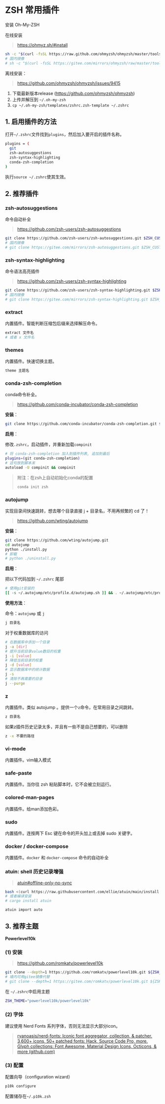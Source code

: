 # ZSH 常用插件

安装 Oh-My-ZSH

在线安装

> https://ohmyz.sh/#install

```bash
sh -c "$(curl -fsSL https://raw.github.com/ohmyzsh/ohmyzsh/master/tools/install.sh)"
# 国内镜像
# sh -c "$(curl -fsSL https://gitee.com/mirrors/ohmyzsh/raw/master/tools/install.sh)"
```

离线安装：

> https://github.com/ohmyzsh/ohmyzsh/issues/9415

1. 下载最新版本release (https://github.com/ohmyzsh/ohmyzsh)
2. 上传并解压到 `~/.oh-my-zsh`
3. `cp ~/.oh-my-zsh/templates/zshrc.zsh-template ~/.zshrc`

## 1. 启用插件的方法

打开`~/.zshrc`文件找到`plugins`，然后加入要开启的插件名称。

```bash
plugins = (
  git
  zsh-autosuggestions
  zsh-syntax-highlighting
  conda-zsh-completion
)
```

执行`source ~/.zshrc`使其生效。

## 2. 推荐插件

### zsh-autosuggestions

命令自动补全

> https://github.com/zsh-users/zsh-autosuggestions

```bash
git clone https://github.com/zsh-users/zsh-autosuggestions.git $ZSH_CUSTOM/plugins/zsh-autosuggestions
# 国内镜像
# git clone https://gitee.com/mirrors/zsh-autosuggestions.git $ZSH_CUSTOM/plugins/zsh-autosuggestions
```

### zsh-syntax-highlighting

命令语法高亮插件

> https://github.com/zsh-users/zsh-syntax-highlighting

```bash
git clone https://github.com/zsh-users/zsh-syntax-highlighting.git $ZSH_CUSTOM/plugins/zsh-syntax-highlighting
# 国内镜像
# git clone https://gitee.com/mirrors/zsh-syntax-highlighting.git $ZSH_CUSTOM/plugins/zsh-syntax-highlighting
```

### extract

内置插件。智能判断压缩包后缀来选择解压命令。

```bash
extract 文件名
# 或者 x 文件名
```

### themes

内置插件。快速切换主题。

```bash
theme 主题名
```

### conda-zsh-completion

conda命令补全。

> https://github.com/conda-incubator/conda-zsh-completion

**安装**：

```bash
git clone https://github.com/conda-incubator/conda-zsh-completion.git ${ZSH_CUSTOM:=~/.oh-my-zsh/custom}/plugins/conda-zsh-completion
```

**启用**：

修改`.zshrc`，启动插件，并重新加载`compinit`

```bash
# 将 conda-zsh-completion 加入到插件列表, 追加到最后
plugins=(git conda-zsh-completion)
# 这句放到脚本末
autoload -U compinit && compinit
```

> 附注：在zsh上自动初始化conda的配置
>
> ```bash
> conda init zsh
> ```

### autojump

实现目录间快速跳转，想去哪个目录直接 j + 目录名，不用再频繁的 cd 了！

> https://github.com/wting/autojump

**安装**：

```bash
git clone https://github.com/wting/autojump.git
cd autojump
python ./install.py
# 卸载
# python ./uninstall.py
```

**启用**：

把以下代码加到 `~/.zshrc` 尾部

```bash
# 使用git安装的
[[ -s ~/.autojump/etc/profile.d/autojump.sh ]] && . ~/.autojump/etc/profile.d/autojump.sh
```

**使用方法**：

命令：`autojump` 或 `j`

```bash
j 目录名
```

对于权重数据库的访问

```bash
# 在数据库中添加一个目录
j -a [dir]
# 提升当前目录value数目的权重
j -i [value]
# 降低当前目录的权重
j -d [value]
# 显示数据库中的统计数据
j -s
# 清除不再需要的目录
j --purge
```

### z

内置插件。类似 autojump 。提供一个`z`命令，在常用目录之间跳转。

```bash
z 目录名
```

如果z插件历史记录太多，并且有一些不是自己想要的，可以删除

```bash
z -x 不要的路径
```

### vi-mode

内置插件。vim输入模式

### safe-paste

内置插件。当你往 zsh 粘贴脚本时，它不会被立刻运行。

### colored-man-pages

内置插件。给man添加色彩。

### sudo

内置插件。连按两下 Esc 键在命令的开头加上或去掉 sudo 关键字。


### docker / docker-compose

内置插件。`docker` 和 `docker-compose` 命令的自动补全

### atuin: shell 历史记录增强

> [atuin#offline-only-no-sync](https://github.com/ellie/atuin#offline-only-no-sync)

```bash
bash <(curl https://raw.githubusercontent.com/ellie/atuin/main/install.sh)
# 或者编译安装
# cargo install atuin

atuin import auto
```

## 3. 推荐主题

**Powerlevel10k**

### (1) 安装

> https://github.com/romkatv/powerlevel10k

```bash
git clone --depth=1 https://github.com/romkatv/powerlevel10k.git ${ZSH_CUSTOM:-$HOME/.oh-my-zsh/custom}/themes/powerlevel10k
# 墙内可用gitee镜像代替
# git clone --depth=1 https://gitee.com/romkatv/powerlevel10k.git ${ZSH_CUSTOM:-$HOME/.oh-my-zsh/custom}/themes/powerlevel10k
```

在 `~/.zshrc`中启用主题

```bash
ZSH_THEME="powerlevel10k/powerlevel10k"
```

### (2) 字体

建议使用 Nerd Fonts 系列字体，否则无法显示大部分icon。

> [ryanoasis/nerd-fonts: Iconic font aggregator, collection, & patcher. 3,600+ icons, 50+ patched fonts: Hack, Source Code Pro, more. Glyph collections: Font Awesome, Material Design Icons, Octicons, & more (github.com)](https://github.com/ryanoasis/nerd-fonts)

### (3) 配置

配置向导（configuration wizard）

```bash
p10k configure
```

配置储存在`~/.p10k.zsh`
